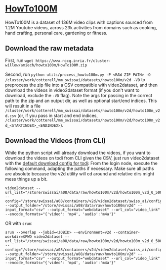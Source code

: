# [HowTo100M](https://github.com/antoine77340/howto100m)
HowTo100M is a dataset of 136M video clips with captions sourced from 1.2M Youtube videos, across 23k activities from domains such as cooking, hand crafting, personal care, gardening or fitness.

## Download the raw metadata
First, run `wget https://www.rocq.inria.fr/cluster-willow/amiech/howto100m/HowTo100M.zip`

Second, run `python utils/process_howto100m.py -P <RAW ZIP PATH> -O /cluster/work/cotterell/mm_swissai/datasets/howto100m/v2d -VD` to preprocess the zip file into a CSV compatible with video2dataset, and then download the videos in video2dataset format (if you don't want to download, exclude the `-VD` flag). Note the args for passing in the correct path to the zip and an output dir, as well as optional start/end indices.
This will result in a file `/cluster/work/cotterell/mm_swissai/datasets/howto100m/v2d/howto100m_v2d.csv` (or, if you pass in start and end indices, `/cluster/work/cotterell/mm_swissai/datasets/howto100m/v2d/howto100m_v2d_<STARTINDEX>_<ENDINDEX>`).

## Download the Videos (from CLI)
While the python script will already download the videos, if you want to download the videos on todi from CLI given the CSV, just run video2dataset with the [default download config for todi](../configs/download_todi.yaml): From the login node, execute the following command, adapting the paths if necessary. Make sure all paths are absolute because the v2d utility will cd around and relative dirs might mess things up a bit.

```
video2dataset --url_list="/store/swissai/a08/data/raw/howto100m/v2d/howto100m_v2d_0_5000.csv" --config="/store/swissai/a08/containers/v2d/video2dataset/swiss_ai/configs/download_todi.yaml" --output_folder="/store/swissai/a08/data/raw/howto100m/v2d" --input_format="csv" --output_format="webdataset" --url_col="video_link" --encode_formats="{'video': 'mp4', 'audio':'m4a'}"
```

OR with `srun`:
```
srun --overlap --jobid=<JOBID> --environment=v2d --container-workdir=$PWD video2dataset --url_list="/store/swissai/a08/data/raw/howto100m/v2d/howto100m_v2d_0_5000.csv" --config="/store/swissai/a08/containers/v2d/video2dataset/swiss_ai/configs/download_todi.yaml" --output_folder="/store/swissai/a08/data/raw/howto100m/v2d" --input_format="csv" --output_format="webdataset" --url_col="video_link" --encode_formats="{'video': 'mp4', 'audio':'m4a'}"
```